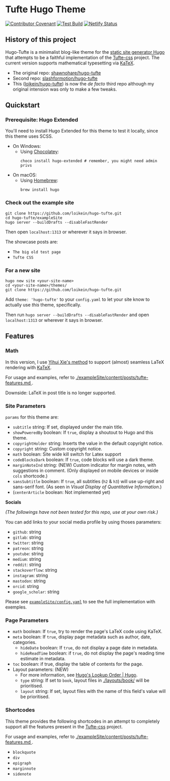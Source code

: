 # Tufte Hugo Theme

[![Contributor Covenant](https://img.shields.io/badge/Contributor%20Covenant-2.0-4baaaa.svg)](code_of_conduct.md) [![Test Build](https://github.com/loikein/hugo-tufte/actions/workflows/test-build.yml/badge.svg)](https://github.com/loikein/hugo-tufte/actions/workflows/test-build.yml) [![Netlify Status](https://api.netlify.com/api/v1/badges/0a3e11e2-0209-40bb-8570-c3eb9b8471dc/deploy-status)](https://app.netlify.com/sites/huto-tufte/deploys)

## History of this project

Hugo-Tufte is a minimalist blog-like theme for the
[static site generator Hugo](https://gohugo.io) that
attempts to be a faithful implementation of the
[Tufte-css](https://github.com/edwardtufte/tufte-css) project. The current version supports mathematical typesetting via [KaTeX](https://katex.org/).

- The original repo: [shawnohare/hugo-tufte](https://github.com/shawnohare/hugo-tufte)
- Second repo: [slashformotion/hugo-tufte](https://github.com/slashformotion/hugo-tufte)
- This ([loikein/hugo-tufte](https://github.com/loikein/hugo-tufte)) is now the _de facto_ third repo although my original intension was only to make a few tweaks.

## Quickstart

### Prerequisite: Hugo Extended

You'll need to install Hugo Extended for this theme to test it locally, since this theme uses SCSS.

- On Windows:
  - Using [Chocolatey](https://chocolatey.org/):
    ```shell
    choco install hugo-extended # remember, you might need admin privs
    ```
- On macOS:
  + Using [Homebrew](https://brew.sh/):
    ```shell
    brew install hugo
    ```

### Check out the example site

```shell
git clone https://github.com/loikein/hugo-tufte.git
cd hugo-tufte/exampleSite
hugo server --buildDrafts --disableFastRender
```

Then open `localhost:1313` or wherever it says in browser.

The showcase posts are:

- `The big old test page`
- `Tufte CSS`

### For a new site

```shell
hugo new site <your-site-name>
cd <your-site-name>/themes/
git clone https://github.com/loikein/hugo-tufte.git
```

Add `theme: 'hugo-tufte'` to your `config.yaml` to let your site know to actually use _this_ theme, specifically.

Then run `hugo server --buildDrafts --disableFastRender` and open `localhost:1313` or wherever it says in browser.

## Features

### Math

In this version, I use [Yihui Xie's method](https://yihui.org/en/2018/07/latex-math-markdown/) to support (almost) seamless LaTeX rendering with [KaTeX](https://katex.org/).

For usage and examples, refer to [./exampleSite/content/posts/tufte-features.md ](https://github.com/loikein/hugo-tufte/blob/main/exampleSite/content/posts/tufte-features.md).

Downside: LaTeX in post title is no longer supported.

### Site Parameters

`params` for this theme are:

- `subtitle` string: If set, displayed under the main title.
- `showPoweredBy` boolean: If `true`, display a shoutout to Hugo and this theme.
- `copyrightHolder` string: Inserts the value in the default copyright notice.
- `copyright` string: Custom copyright notice.
- `math` boolean: Site wide kill switch for Latex support
- `codeBlocksDark` boolean: If `true`, code blocks will use a dark theme.
- `marginNoteInd` string: (NEW) Custom indicator for margin notes, with suggestions in comment. (Only displayed on mobile devices or inside `cols` shortcode.)
- `sansSubtitle` boolean: If `true`, all subtitles (`h2` \& `h3`) will use up-right and sans-serif font. (As seen in _Visual Display of Quantitative Information_.)
- (`centerArticle` boolean: Not implemented yet)

**Socials**

_(The followings have not been tested for this repo, use at your own risk.)_

You can add links to your social media profile by using thoses parameters:

- `github`: string
- `gitlab`: string
- `twitter`: string
- `patreon`: string
- `youtube`: string
- `medium`: string
- `reddit`: string
- `stackoverflow`: string
- `instagram`: string
- `mastodon`: string
- `orcid`: string
- `google_scholar`: string

Please see [`exampleSite/config.yaml`](https://github.com/loikein/hugo-tufte/blob/main/exampleSite/config.yaml#L47) to see the full implementation with exemples.

### Page Parameters

- `math` boolean: If `true`, try to render the page's LaTeX code using KaTeX.
- `meta` boolean: If `true`, display page metadata such as author, date, categories.
  + `hideDate` boolean: If `true`, do not display a page date in metadata.
  + `hideReadTime` boolean: if `true`, do not display the page's reading time
  estimate in metadata.
- `toc` boolean: if true, display the table of contents for the page.
- Layout parameters: (NEW)
  + For more information, see [Hugo's Lookup Order | Hugo](https://gohugo.io/templates/lookup-order/).
  + `type` string: If set to `book`, layout files in [./layouts/book/](https://github.com/loikein/hugo-tufte/tree/main/layouts/book) will be prioritised.
  + `layout` string: If set, layout files with the name of this field's value will be prioritised.

### Shortcodes

This theme provides the following shortcodes in an attempt to completely
support all the features present in the [Tufte-css](https://github.com/edwardtufte/tufte-css) project.

For usage and examples, refer to [./exampleSite/content/posts/tufte-features.md ](https://github.com/loikein/hugo-tufte/blob/main/exampleSite/content/posts/tufte-features.md).

- `blockquote`
- `div`
- `epigraph`
- `marginnote`
- `sidenote`
